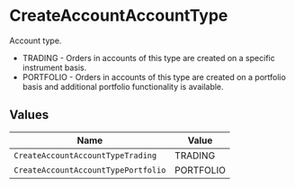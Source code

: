 # CreateAccountAccountType

Account type.
* TRADING - Orders in accounts of this type are created on a specific instrument basis.
* PORTFOLIO - Orders in accounts of this type are created on a portfolio basis and additional portfolio functionality is available.


## Values

| Name                                | Value                               |
| ----------------------------------- | ----------------------------------- |
| `CreateAccountAccountTypeTrading`   | TRADING                             |
| `CreateAccountAccountTypePortfolio` | PORTFOLIO                           |